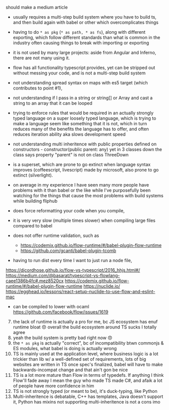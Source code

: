 should make a medium article

- usually requires a multi-step build system where you have to build ts, and then build again with babel or other which overcomplicates things
- having to do `* as pkg` (`* as path, * as fs`), along with different exporting, which follow different standards than what is common in the industry often causing things to break with importing or exporting
- it is not used by many large projects: aside from Angular and Inferno, there are not many using it.
- flow has all functionality typescript provides, yet can be stripped out without messing your code, and is not a multi-step build system
- not understanding spread syntax on maps with es5 target (which contributes to point #1),
- not understanding if I pass in a string or string[] or Array<string> and cast a string to an array that it can be looped
- trying to enforce rules that would be required in an actually strongly typed language on a super loosely typed language, which is trying to make a language seem like something that it is not, which in turn reduces many of the benefits the language has to offer, and often reduces iteration ability aka slows development speed
- not understanding multi inheritence with public properties defined on constructors - constructor(public parent: any) yet in 3 classes down the class says property "parent" is not on class ThreeDown
- is a superset, which are prone to go extinct when language syntax improves (coffeescript, livescript) made by microsoft, also prone to go extinct (silverlight).
- on average in my experience I have seen many more people have problems with it than babel or the like while I've purposefully been watching for the things that cause the most problems with build systems while building fliphub
- does force reformatting your code when you compile,
- it is very very slow (multiple times slower) when compiling large files compared to babel
- does not offer runtime validation, such as  
  - https://codemix.github.io/flow-runtime/#/babel-plugin-flow-runtime
  - https://github.com/gcanti/babel-plugin-tcomb

- having to run dist every time I want to just run a node file,

https://djcordhose.github.io/flow-vs-typescript/2016_hhjs.html#/
https://medium.com/@basarat/typescript-vs-flowlang-caee1386b4fc#.mez8520cx
https://codemix.github.io/flow-runtime/#/babel-plugin-flow-runtime
https://nuclide.io/
https://egghead.io/lessons/react-setup-nuclide-to-use-flow-and-eslint-mac

- can be compiled to lower with ocaml https://github.com/facebook/flow/issues/1619


7. the lack of runtime is actually a pro for me, bc JS ecosystem has enuf runtime bloat :disappointed:
overall the build ecosystem around TS sucks I totally agree
1. yeah the build system is pretty bad right now :disappointed:
2. the `* as pkg` is actually "correct", bc of incompatibility btwn commonjs & ES modules, what babel is doing is actually wrong
3. TS is mainly used at the application level, where business logic is a lot trickier than lib w/ a well-defined set of requirements, lots of big websites are written in TS
once spec's finalized, babel will have to make backwards-incompat change
and that ain't gon be nice
4. TS is a lot more mature than Flow in terms of typedefs. If anything I think Flow'll fade away
I mean the guy who made TS made C#, and afaik a lot of people have more confidence in him
5. TS is not strongly typed (or meant to be), it's duck-typing, like Python
6. Multi-inheritence is debatable, C++ has templates, Java doesn't support it, Python has mixins
not supporting multi-inheritence is not a cons imo
